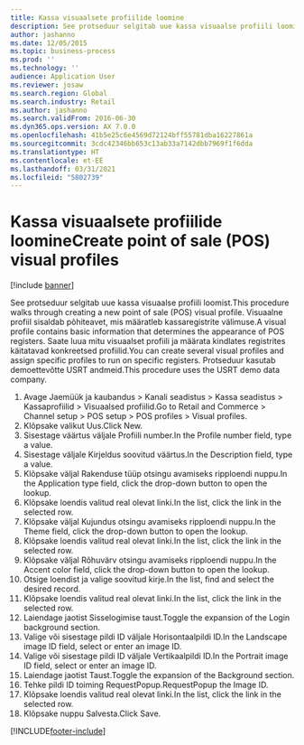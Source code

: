```yaml
---
title: Kassa visuaalsete profiilide loomine
description: See protseduur selgitab uue kassa visuaalse profiili loomist.
author: jashanno
ms.date: 12/05/2015
ms.topic: business-process
ms.prod: ''
ms.technology: ''
audience: Application User
ms.reviewer: josaw
ms.search.region: Global
ms.search.industry: Retail
ms.author: jashanno
ms.search.validFrom: 2016-06-30
ms.dyn365.ops.version: AX 7.0.0
ms.openlocfilehash: 41b5e25c6e4569d72124bff55781dba16227861a
ms.sourcegitcommit: 3cdc42346bb653c13ab33a7142dbb7969f1f6dda
ms.translationtype: HT
ms.contentlocale: et-EE
ms.lasthandoff: 03/31/2021
ms.locfileid: "5802739"
---
```

# <a name="create-point-of-sale-pos-visual-profiles"></a><span data-ttu-id="a1405-103">Kassa visuaalsete profiilide loomine</span><span class="sxs-lookup"><span data-stu-id="a1405-103">Create point of sale (POS) visual profiles</span></span>

[!include [banner](../includes/banner.md)]

<span data-ttu-id="a1405-104">See protseduur selgitab uue kassa visuaalse profiili loomist.</span><span class="sxs-lookup"><span data-stu-id="a1405-104">This procedure walks through creating a new point of sale (POS) visual profile.</span></span> <span data-ttu-id="a1405-105">Visuaalne profiil sisaldab põhiteavet, mis määratleb kassaregistrite välimuse.</span><span class="sxs-lookup"><span data-stu-id="a1405-105">A visual profile contains basic information that determines the appearance of POS registers.</span></span> <span data-ttu-id="a1405-106">Saate luua mitu visuaalset profiili ja määrata kindlates registrites käitatavad konkreetsed profiilid.</span><span class="sxs-lookup"><span data-stu-id="a1405-106">You can create several visual profiles and assign specific profiles to run on specific registers.</span></span> <span data-ttu-id="a1405-107">Protseduur kasutab demoettevõtte USRT andmeid.</span><span class="sxs-lookup"><span data-stu-id="a1405-107">This procedure uses the USRT demo data company.</span></span>

1. <span data-ttu-id="a1405-108">Avage Jaemüük ja kaubandus > Kanali seadistus > Kassa seadistus > Kassaprofiilid > Visuaalsed profiilid.</span><span class="sxs-lookup"><span data-stu-id="a1405-108">Go to Retail and Commerce > Channel setup > POS setup > POS profiles > Visual profiles.</span></span>
2. <span data-ttu-id="a1405-109">Klõpsake valikut Uus.</span><span class="sxs-lookup"><span data-stu-id="a1405-109">Click New.</span></span>
3. <span data-ttu-id="a1405-110">Sisestage väärtus väljale Profiili number.</span><span class="sxs-lookup"><span data-stu-id="a1405-110">In the Profile number field, type a value.</span></span>
4. <span data-ttu-id="a1405-111">Sisestage väljale Kirjeldus soovitud väärtus.</span><span class="sxs-lookup"><span data-stu-id="a1405-111">In the Description field, type a value.</span></span>
5. <span data-ttu-id="a1405-112">Klõpsake väljal Rakenduse tüüp otsingu avamiseks ripploendi nuppu.</span><span class="sxs-lookup"><span data-stu-id="a1405-112">In the Application type field, click the drop-down button to open the lookup.</span></span>
6. <span data-ttu-id="a1405-113">Klõpsake loendis valitud real olevat linki.</span><span class="sxs-lookup"><span data-stu-id="a1405-113">In the list, click the link in the selected row.</span></span>
7. <span data-ttu-id="a1405-114">Klõpsake väljal Kujundus otsingu avamiseks ripploendi nuppu.</span><span class="sxs-lookup"><span data-stu-id="a1405-114">In the Theme field, click the drop-down button to open the lookup.</span></span>
8. <span data-ttu-id="a1405-115">Klõpsake loendis valitud real olevat linki.</span><span class="sxs-lookup"><span data-stu-id="a1405-115">In the list, click the link in the selected row.</span></span>
9. <span data-ttu-id="a1405-116">Klõpsake väljal Rõhuvärv otsingu avamiseks ripploendi nuppu.</span><span class="sxs-lookup"><span data-stu-id="a1405-116">In the Accent color field, click the drop-down button to open the lookup.</span></span>
10. <span data-ttu-id="a1405-117">Otsige loendist ja valige soovitud kirje.</span><span class="sxs-lookup"><span data-stu-id="a1405-117">In the list, find and select the desired record.</span></span>
11. <span data-ttu-id="a1405-118">Klõpsake loendis valitud real olevat linki.</span><span class="sxs-lookup"><span data-stu-id="a1405-118">In the list, click the link in the selected row.</span></span>
12. <span data-ttu-id="a1405-119">Laiendage jaotist Sisselogimise taust.</span><span class="sxs-lookup"><span data-stu-id="a1405-119">Toggle the expansion of the Login background section.</span></span>
13. <span data-ttu-id="a1405-120">Valige või sisestage pildi ID väljale Horisontaalpildi ID.</span><span class="sxs-lookup"><span data-stu-id="a1405-120">In the Landscape image ID field, select or enter an image ID.</span></span>
14. <span data-ttu-id="a1405-121">Valige või sisestage pildi ID väljale Vertikaalpildi ID.</span><span class="sxs-lookup"><span data-stu-id="a1405-121">In the Portrait image ID field, select or enter an image ID.</span></span>
15. <span data-ttu-id="a1405-122">Laiendage jaotist Taust.</span><span class="sxs-lookup"><span data-stu-id="a1405-122">Toggle the expansion of the Background section.</span></span>
16. <span data-ttu-id="a1405-123">Tehke pildi ID toiming RequestPopup.</span><span class="sxs-lookup"><span data-stu-id="a1405-123">RequestPopup the Image ID.</span></span>
17. <span data-ttu-id="a1405-124">Klõpsake loendis valitud real olevat linki.</span><span class="sxs-lookup"><span data-stu-id="a1405-124">In the list, click the link in the selected row.</span></span>
18. <span data-ttu-id="a1405-125">Klõpsake nuppu Salvesta.</span><span class="sxs-lookup"><span data-stu-id="a1405-125">Click Save.</span></span>



[!INCLUDE[footer-include](../../includes/footer-banner.md)]